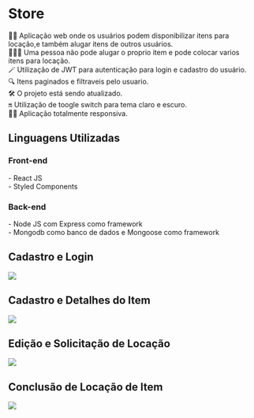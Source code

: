 <h1>Store</h1>
👨‍💻 Aplicação web onde os usuários podem disponibilizar itens para locação,e também alugar itens de outros usuários.<br>
🧑🏽‍🦰 Uma pessoa não pode alugar o proprio item e pode colocar varios itens para locação.<br>
🪄 Utilização de JWT para autenticação para login e cadastro do usuário.<br>
🔍 Itens paginados e filtraveis pelo usuario.<br>
🛠️ O projeto está sendo atualizado.<br>
🔛 Utilização de toogle switch para tema claro e escuro.<br>
🤏🏽 Aplicação totalmente responsiva.

<h2>Linguagens Utilizadas</h2>
    <h3>Front-end</h3>
    - React JS <br>
    - Styled Components
    <h3>Back-end</h3>
    - Node JS com Express como framework<br>
    - Mongodb como banco de dados e Mongoose como framework<p></p>
    
<h2>Cadastro e Login</h2>  
<img src ="for_readme/tela-principal-e-cadastro-1m.gif">

<h2>Cadastro e Detalhes do Item</h2>  
<img src ="for_readme/cadastro-produto-1m.gif">

<h2>Edição e Solicitação de Locação</h2>  
<img src ="for_readme/solicitacao-locacao.gif">

<h2>Conclusão de Locação de Item</h2>  
<img src ="for_readme/conclusao-locacao.gif">
